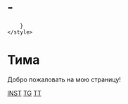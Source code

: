 # -
        }
    </style>
</head>
<body>
    <div class="card">
        <h1>Тима</h1>
        <p>Добро пожаловать на мою страницу!</p>
        <div class="social-links">
            <a href="https://www.instagram.com/mahamadovv.8" class="instagram" target="_blank">INST</a>
            <a href="https://t.me/mahamadovv8" class="telegram" target="_blank">TG</a>
            <a href="https://www.tiktok.com/@mahamadovv8" class="tiktok" target="_blank">TT</a>
        </div>
    </div>
</body>
</html>
